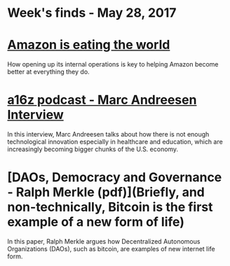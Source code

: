 # Week's finds - May 28, 2017

# [Amazon is eating the world](https://techcrunch.com/2017/05/14/why-amazon-is-eating-the-world/)

How opening up its internal operations is key to helping Amazon become better at everything they do. 

# [a16z podcast - Marc Andreesen Interview](http://a16z.com/2017/05/15/andreessen-primack-dc-tech-policy-summit-2017/)

In this interview, Marc Andreesen talks about how there is not enough technological innovation especially in healthcare and education, which are increasingly becoming bigger chunks of the U.S. economy. 

# [DAOs, Democracy and Governance - Ralph Merkle (pdf)](Briefly, and non-technically, Bitcoin is the first example of a new form of life)

In this paper, Ralph Merkle argues how Decentralized Autonomous Organizations (DAOs), such as bitcoin, are examples of new internet life form. 




